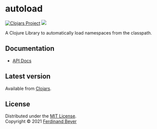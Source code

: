 # autoload

[![Clojars Project](https://img.shields.io/clojars/v/com.fbeyer/autoload.svg)][clojars]
[![](https://cljdoc.org/badge/com.fbeyer/autoload)][cljdoc]

A Clojure Library to automatically load namespaces from the classpath.

## Documentation

* [API Docs][cljdoc]

## Latest version

Available from [Clojars][clojars].
## License

Distributed under the [MIT License].  
Copyright &copy; 2021 [Ferdinand Beyer]

[clojars]: https://clojars.org/com.fbeyer/autoload
[cljdoc]: https://cljdoc.org/jump/release/com.fbeyer/autoload

[Ferdinand Beyer]: https://fbeyer.com
[MIT License]: https://opensource.org/licenses/MIT

